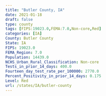 ```yaml
---
title: "Butler County, IA"
date: 2021-01-18
draft: false
type: county
tags: [FIPS:19023.0,FEMA:7.0,Non-core,Red]
categories: [IA]
County: Butler County
State: IA
FIPS: 19023.0
FEMA_Region: 7.0
Population: 14439.0
NCHS_Urban_Rural_Classification: Non-core
Tests_in_prior_14_days: 400.0
Fourteen_day_test_rate_per_100000: 2770.0
Percent_Positivity_in_prior_14_days: 0.175
Level: Red
url: /states/IA/butler-county
---
```



